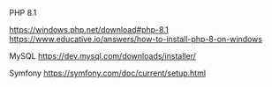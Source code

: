 PHP 8.1

https://windows.php.net/download#php-8.1
https://www.educative.io/answers/how-to-install-php-8-on-windows

MySQL
https://dev.mysql.com/downloads/installer/

Symfony
https://symfony.com/doc/current/setup.html

 